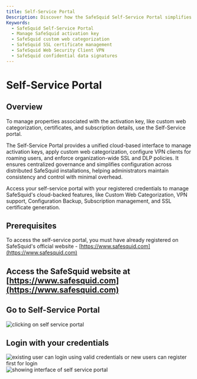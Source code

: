 ```yaml
---
title: Self-Service Portal
Description: Discover how the SafeSquid Self-Service Portal simplifies centralized management of licenses, custom web categorization, SSL certificates, VPN clients, and DLP signatures across all SafeSquid installations with a unified cloud-based interface.
Keywords:
  - SafeSquid Self-Service Portal
  - Manage SafeSquid activation key
  - SafeSquid custom web categorization
  - SafeSquid SSL certificate management
  - SafeSquid Web Security Client VPN
  - SafeSquid confidential data signatures
---
```


# Self-Service Portal

## Overview

To manage properties associated with the activation key, like custom web categorization, certificates, and subscription details, use the Self-Service portal.

The Self-Service Portal provides a unified cloud-based interface to manage activation keys, apply custom web categorization, configure VPN clients for roaming users, and enforce organization-wide SSL and DLP policies. It ensures centralized governance and simplifies configuration across distributed SafeSquid installations, helping administrators maintain consistency and control with minimal overhead.

Access your self-service portal with your registered credentials to manage SafeSquid's cloud-backed features, like Custom Web Categorization, VPN support, Configuration Backup, Subscription management, and SSL certificate generation.

## Prerequisites

To access the self-service portal, you must have already registered on SafeSquid's official website - [https://www.safesquid.com](https://www.safesquid.com)

## Access the SafeSquid website at [https://www.safesquid.com](https://www.safesquid.com)

## Go to Self-Service Portal

![clicking on self service portal](/img/How_To/Access_The_Self_Service_Portal/image1.webp)

## Login with your credentials

![existing user can login using valid credentials or new users can register first for login](/img/How_To/Access_The_Self_Service_Portal/image2.webp) ![showing interface of self service portal](/img/How_To/Access_The_Self_Service_Portal/image3.webp)
